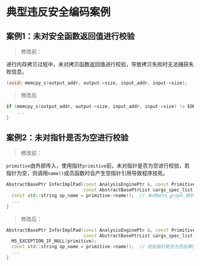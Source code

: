 # 典型违反安全编码案例

## 案例1：未对安全函数返回值进行校验

> 修改前：

进行内存拷贝过程中，未对拷贝函数返回值进行校验，导致拷贝失败时无法捕获失败信息。

```c
(void) memcpy_s(output_addr, output->size, input_addr, input->size);
```

> 修改后

```c
if (memcpy_s(output_addr, output->size, input_addr, input->size) != EOK) {
    ...
}
```

## 案例2：未对指针是否为空进行校验

> 修改前：

`primitive`由外部传入，使用指针`primitive`前，未对指针是否为空进行校验，若指针为空，则调用`name()`成员函数时会产生空指针引用导致程序挂死。

```c++
AbstractBasePtr InferImplPad(const AnalysisEnginePtr &, const PrimitivePtr &primitive,
                             const AbstractBasePtrList &args_spec_list) {
  const std::string op_name = primitive->name();  // 未对meta_graph_指针进行校验
  ...
}
```

> 修改后：

```C++
AbstractBasePtr InferImplPad(const AnalysisEnginePtr &, const PrimitivePtr &primitive,
                             const AbstractBasePtrList &args_spec_list) {
  MS_EXCEPTION_IF_NULL(primitive);
  const std::string op_name = primitive->name();  // 校验指针是否为空后再使用该指针
  ...
}
```
